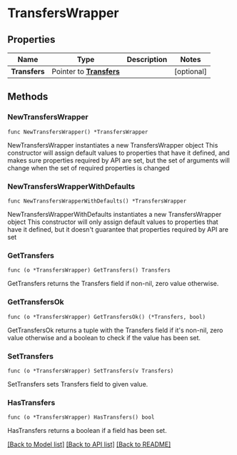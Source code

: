 # TransfersWrapper

## Properties

Name | Type | Description | Notes
------------ | ------------- | ------------- | -------------
**Transfers** | Pointer to [**Transfers**](Transfers.md) |  | [optional] 

## Methods

### NewTransfersWrapper

`func NewTransfersWrapper() *TransfersWrapper`

NewTransfersWrapper instantiates a new TransfersWrapper object
This constructor will assign default values to properties that have it defined,
and makes sure properties required by API are set, but the set of arguments
will change when the set of required properties is changed

### NewTransfersWrapperWithDefaults

`func NewTransfersWrapperWithDefaults() *TransfersWrapper`

NewTransfersWrapperWithDefaults instantiates a new TransfersWrapper object
This constructor will only assign default values to properties that have it defined,
but it doesn't guarantee that properties required by API are set

### GetTransfers

`func (o *TransfersWrapper) GetTransfers() Transfers`

GetTransfers returns the Transfers field if non-nil, zero value otherwise.

### GetTransfersOk

`func (o *TransfersWrapper) GetTransfersOk() (*Transfers, bool)`

GetTransfersOk returns a tuple with the Transfers field if it's non-nil, zero value otherwise
and a boolean to check if the value has been set.

### SetTransfers

`func (o *TransfersWrapper) SetTransfers(v Transfers)`

SetTransfers sets Transfers field to given value.

### HasTransfers

`func (o *TransfersWrapper) HasTransfers() bool`

HasTransfers returns a boolean if a field has been set.


[[Back to Model list]](../README.md#documentation-for-models) [[Back to API list]](../README.md#documentation-for-api-endpoints) [[Back to README]](../README.md)


